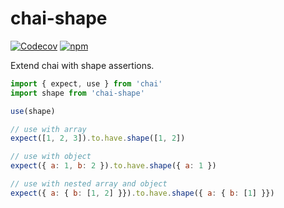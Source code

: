 # chai-shape

[![Codecov](https://img.shields.io/codecov/c/github/shigma/chai-shape?style=flat-square)](https://codecov.io/gh/shigma/chai-shape)
[![npm](https://img.shields.io/npm/v/chai-shape?style=flat-square)](https://www.npmjs.com/package/chai-shape)

Extend chai with shape assertions.

```js
import { expect, use } from 'chai'
import shape from 'chai-shape'

use(shape)

// use with array
expect([1, 2, 3]).to.have.shape([1, 2])

// use with object
expect({ a: 1, b: 2 }).to.have.shape({ a: 1 })

// use with nested array and object
expect({ a: { b: [1, 2] }}).to.have.shape({ a: { b: [1] }})
```
